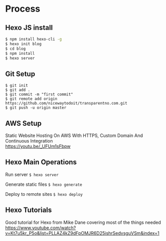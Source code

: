 # Process 


## Hexo JS install 

```bash
$ npm install hexo-cli -g
$ hexo init blog
$ cd blog
$ npm install
$ hexo server
```

## Git Setup

```
$ git init
$ git add .
$ git commit -m "first commit"
$ git remote add origin https://github.com/nicewaytodoit/transparentno.com.git
$ git push -u origin master
```

## AWS Setup

Static Website Hosting On AWS With HTTPS, Custom Domain And Continuous Integration  
https://youtu.be/_UFUm1sFbpw



## Hexo Main Operations 

Run server
```$ hexo server```

Generate static files
```$ hexo generate```

Deploy to remote sites
```$ hexo deploy```


## Hexo Tutorials
Good tutorial for Hexo from Mike Dane covering most of the things needed  
https://www.youtube.com/watch?v=Kt7u5kr_P5o&list=PLLAZ4kZ9dFpOMJR6D25ishrSedvsguVSm&index=1
